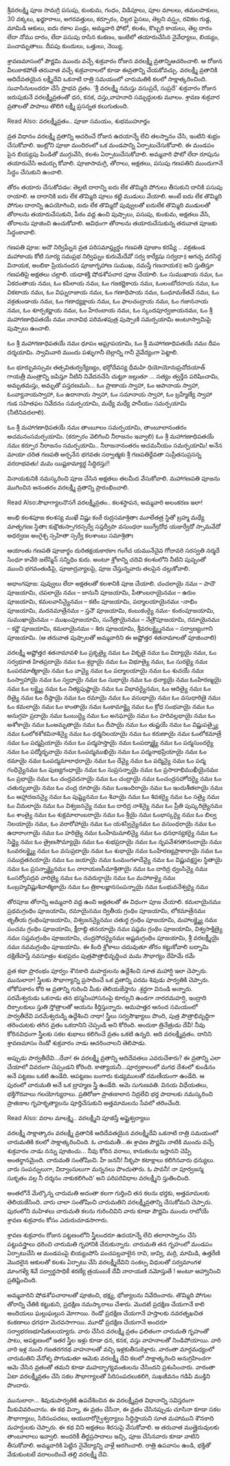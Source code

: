 శ్రీవరలక్ష్మి పూజ సామగ్రి 
పసుపు, కుంకుమ, 
గంధం, విడిపూలు, పూల మాలలు, 
తమలపాకులు, 30 
వక్కలు, ఖర్జూరాలు, 
అగరవత్తులు, 
కర్పూరం, 
చిల్లర పైసలు, తెల్లని వస్ర్తం, రవికల గుడ్డ, 
మామిడి ఆకులు, ఐదు రకాల పండ్లు, 
అమ్మవారి ఫోటో, 
కలశం, 
కొబ్బరి కాయలు, 
తెల్ల దారం లేదా నోము దారం, లేదా పసుపు రాసిన కంకణం, ఇంటిలో తయారుచేసిన నైవేధ్యాలు, 
బియ్యం, పంచామృతాలు. దీపపు కుందులు, ఒత్తులు, నెయ్యి. 

శ్రావణమాసంలో పౌర్ణమి ముందు వచ్చే శుక్రవారం రోజున వరలక్ష్మీ వ్రతాన్నిఆచరించాలి. ఆ రోజున వీలుకాకపోతే తరువాత వచ్చే శుక్రవారాలలో కూడా ఈవ్రతాన్ని చేయకోవచ్చు. వరలక్ష్మీ వ్రతానికి ఆదిదేవతయైన లక్ష్మీదేవి ఒకనాటి రాత్రి సమయంలో చారుమతికి కలలో సాక్షాత్కరించింది. సువాసినులందరూ చేసే ప్రాభవ వ్రతం. ‘శ్రీ వరలక్ష్మీ నమస్తు వసుప్రదే, సుప్రదే’ శుక్రవారం రోజున జరుపుకునే వరలక్ష్మీవ్రతంతో ధన, కనక, వస్తు,వాహనాది సమృద్ధులకు మూలం. శ్రావణ శుక్రవార వ్రతాలతో పాపాలు తొలిగి 
లక్ష్మీ ప్రసన్నత కలుగుతుంది. 

Read Also: వరలక్ష్మీవ్రతం.. పూజా సమయం, శుభముహూర్తం 

వ్రత విధానం 
వరలక్ష్మీ వ్రతాన్ని ఆచరించే రోజున ఉదయాన్నే లేచి తలస్నానం చేసి, ఇంటిని శుభ్రం చేసుకోవాలి. ఇంట్లోని పూజా మందిరంలో ఒక మండపాన్ని ఏర్పాటుచేసుకోవాలి. ఈ మండపం పైన బియ్యపు పిండితో ముగ్గువేసి, కలశం ఏర్పాటుచేసుకోవాలి. అమ్మవారి ఫొటో లేదా రూపును తయారుచేసి అమర్చు కోవాలి. పూజాసామగ్రి, తోరాలు, అక్షతలు, పసుపు గణపతిని ముందుగానే సిద్ధం చేసుకుని ఉంచాలి. 

తోరం తయారు చేసుకోవడం: 
తెల్లటి దారాన్ని ఐదు లేక తొమ్మిది పోగులు తీసుకుని దానికి పసుపు రాయాలి. ఆ దారానికి ఐదు లేక తొమ్మిది పూలు కట్టి ముడులు వేయాలి. అంటే ఐదు లేక తొమ్మిది పోగుల దారాన్ని ఉపయోగించి, ఐదు లేక తొమ్మిదో పువ్వులతో ఐదులేక తొమ్మిది ముడులతో తోరాలను తయారుచేసుకుని, పీఠం వద్ద ఉంచి పుష్పాలు, పసుపు, కుంకుమ, అక్షతలు వేసి, తోరాలను పూజించి ఉంచుకోవాలి. ఆవిధంగా తోరాలను తయారుచేసుకున్న తరువాత పూజకు సిద్ధంకావాలి. 

గణపతి పూజ: 
అదౌ నిర్విఘ్నేన వ్రత పరిసమాప్త్యర్థం గణపతి పూజాం కరష్యే .. వక్రతుండ మహాకాయ కోటి సూర్య సమప్రభ నిర్విఘ్నం కురుమేదేవో సర్వ కార్యేషు సర్వదా॥ ఆగచ్చ వరసిద్ధ వినాయక, అంబికా ప్రియనందన పూజాగృహాణ సుముఖ, నమస్తే గణనాయక॥ అని స్తుతిస్తూ గణపతిపై అక్షతలు చల్లాలి. యధాశక్తి షోడశోపచార పూజ చేయాలి. 
ఓం సుముఖాయ నమః, 
ఓం ఏకదంతాయ నమః, 
ఓం కపిలాయ నమః, 
ఓం గజకర్ణికాయ నమః, 
ఓంలంబోదరాయ నమః, 
ఓం వికటాయ నమః, 
ఓం విఘ్నరాజాయ నమః, 
ఓం గణాధిపాయ నమః, 
ఓంధూమకేతవే నమః, 
ఓం వక్రతుండాయ నమః, 
ఓం గణాధ్యక్షాయ నమః, 
ఓం ఫాలచంద్రాయ నమః, 
ఓం గజాననాయ నమః, 
ఓం శూర్పకర్ణాయ నమః, 
ఓం హేరంబాయ నమః, 
ఓం స్కందపూర్వజాయనమః, 
ఓం శ్రీ మహాగణాధిపతయే నమః 
నానావిధ పరిమళపుత్ర పుష్పాణి సమర్పయామి అంటూస్వామిపై పుష్పాలు ఉంచాలి. 

ఓం శ్రీ మహాగణాధిపతయే నమః ధూపం ఆఘ్రాపయామి, 
ఓం శ్రీ మహాగణాధిపతయే నమః దీపం దర్శయామి. 
స్వామివారి ముందు పళ్ళుగానీ బెల్లాన్ని గానీ నైవేద్యంగా పెట్టాలి. 

ఓం భూర్భువస్సువః తత్సవితుర్వర్యేణ్యం, 
భర్గోదేవస్య ధీమహి ధియోయోనఃప్రచోదయాత్ గాయత్రీ మంత్రాన్ని జపిస్తూ నీటిని నివేదనచేసి చుట్టూ జల్లుతూ … సత్యం త్వర్తేన పరిషించామి, అమృతమస్తు, అమృతో పస్తరణమసి… ఓం ప్రాణాయ స్వాహా, ఓం ఆపానాయ స్వాహా, ఓంవ్యానాయస్వాహా, ఓం ఉదానాయ స్వాహా, ఓం సమానాయ స్వాహా, ఓం బ్రహ్మేణ్యే స్వాహా గుడ సహితఫల నివేదనం సమర్పయామి, మధ్యే మధ్యే పానీయం సమర్పయామి (నీటినివదలాలి). 

ఓం శ్రీ మహాగణాధిపతయే నమః తాంబూలం సమర్పయామి, తాంబూలానంతరం అచమనంసమర్పయామి. (కర్పూరం వెలిగించి నీరాజనం ఇవ్వాలి) ఓం శ్రీ మహాగణాధిపతయే నమః కర్పూర నీరాజనం సమర్పయామి.. నీరాజనానంతరం ఆచమనీయం సమర్పయామి! అనేన మాయా చరిత గణపతి అర్చనేన భగవతః సర్వాత్మకః శ్రీ గణపతిర్దేవతా సుప్రీతసుప్రసన్న వరదాభవతు! మమ యిష్టకామ్యార్థ సిద్ధిరస్తు!! 

వినాయకునికి నమస్కరించి పూజ చేసిన అక్షతలు తలమీద వేసుకోవాలి. మహాగణపతి పూజను ముగించిన అనంతరం వరలక్ష్మీ వ్రతాన్ని ప్రారంభించాలి. 

Read Also:సౌభాగ్యాలనొసగే వరలక్ష్మీవ్రతం.. కలశస్థాపన, అమ్మవారి అలంకరణ ఇలా! 

అంభి కలశపూజ 
కలశస్య ముఖే విష్ణు కంఠే రుద్రసమాశ్రితాః 
మూలేతత్ర స్థితో బ్రహ్మ మధ్యే మాతృగణః స్థితాః 
కుక్షౌతుస్సాగరస్సర్వే సప్తద్వీపా వసుంధరా 
ఋగ్వేదోధ యజుర్వేదో స్సామవేదో అధర్వణః 
అంగైశ్చ స్సహితా స్సర్వే కలశాంబు సమాశ్రితాః 

ఆయాంతు గణపతి పూజార్థం దురితక్షయకారకాః గంగేచ యమునేచైవ గోదావరి సరస్వతి నర్మదే సింధూ కావేరి జలేస్మిన్ సన్నిధిం కురు. అంటూ శ్లోకాన్ని చదివి కలశంలోని నీటిని పుష్పంతో ముంచి భగవంతుడిపై, పూజాద్రవ్యాలపై, పూజ చేస్తున్నవారు తలపైన చల్లుకోవాలి. 

అధాంగపూజ: పువ్వులు లేదా అక్షతలతో కలశానికి పూజ చేయాలి. 
చంచలాయై నమః – పాదౌ పూజయామి, చపలాయై నమః – జానునీ పూజయామి, పీతాంబరాయైనమః – ఉరుం పూజయామి, కమలవాసిన్యైనమః – కటిం పూజయామి, పద్మాలయాయైనమః -నాభిం పూజయామి, మదనమాత్రేనమః – స్తనౌ పూజయామి, కంబుకంఠ్యై నమః- కంఠంపూజయామి, సుముఖాయైనమః – ముఖంపూజయామి, సునేత్రాయైనమః – నేత్రౌపూజయామి, రమాయైనమః – కర్ణౌ పూజయామి, కమలాయైనమః – శిరః పూజయామి, శ్రీవరలక్ష్య్మైనమః – సర్వాణ్యంగాని పూజయామి. 
(ఆ తరువాత పుష్పాలతో అమ్మవారిని ఈ అష్టోత్తర శతనామాలతో పూజించాలి) 

వరలక్ష్మీ అష్టోత్తర శతనామావళి 
ఓం ప్రకృత్యై నమః 
ఓం వికృతై నమః 
ఓం విద్యాయై నమః, 
ఓం సర్వభూత హితప్రదాయై నమః 
ఓం శ్రద్ధాయై నమః 
ఓం విభూత్యై నమః, 
ఓం సురభ్యై నమః 
ఓంపరమాత్మికాయై నమః 
ఓం వాచ్యై నమః 
ఓం పద్మాలయాయై నమః 
ఓం శుచయే నమః 
ఓంస్వాహాయై నమః 
ఓం స్వధాయై నమః 
ఓం సుధాయై నమః 
ఓం ధన్యాయై నమః 
ఓంహిరణ్మయై నమః 
ఓం లక్ష్మ్యై నమః 
ఓం నిత్యపుష్టాయై నమః 
ఓం విభావర్యైనమః, 
ఓం ఆదిత్యై నమః 
ఓం దిత్యై నమః 
ఓం దీప్తాయై నమః 
ఓం రమాయై నమః 
ఓం వసుధాయై నమః 
ఓం వసుధారిణై నమః 
ఓం కమలాయై నమః 
ఓం కాంతాయై నమః 
ఓంకామాక్ష్యై నమః 
ఓం క్రోధ సంభవాయై నమః 
ఓం అనుగ్రహ ప్రదాయై నమః 
ఓంబుద్ధ్యె నమః 
ఓం అనఘాయై నమః 
ఓం హరివల్లభాయై నమః 
ఓం అశోకాయై నమః 
ఓంఅమృతాయై నమః 
ఓం దీపాయై నమః 
ఓం తుష్టయే నమః 
ఓం విష్ణుపత్న్యై నమః 
ఓంలోకశోకవినాశిన్యై నమః 
ఓం ధర్మనిలయాయై నమః 
ఓం కరుణాయై నమః 
ఓంలోకమాత్రే నమః 
ఓం పద్మప్రియాయై నమః 
ఓం పద్మహస్తాయై నమః 
ఓంపద్మాక్ష్యై నమః 
ఓం పద్మసుందర్యై నమః 
ఓం పద్మోద్భవాయై నమః 
ఓంపద్మముఖియై నమః 
ఓం పద్మనాభప్రియాయై నమః 
ఓం రమాయై నమః 
ఓంపద్మమాలాధరాయై నమః 
ఓం దేవ్యై నమః 
ఓం పద్మిన్యై నమః 
ఓం పద్మ గంధిన్యైనమః 
ఓం పుణ్యగంధాయై నమః 
ఓం సుప్రసన్నాయై నమః 
ఓం ప్రసాదాభిముఖీయైనమః 
ఓం ప్రభాయై నమః 
ఓం చంద్రవదనాయై నమః 
ఓం చంద్రాయై నమః 
ఓంచంద్రసహోదర్యై నమః 
ఓం చతుర్భుజాయై నమః 
ఓం చంద్ర రూపాయై నమః 
ఓంఇందిరాయై నమః 
ఓం ఇందుశీతలాయై నమః 
ఓం ఆహ్లాదజనన్యై నమః 
ఓం పుష్ట్యెనమః 
ఓం శివాయై నమః 
ఓం శివకర్యై నమః 
ఓం సత్యై నమః 
ఓం విమలాయై నమః 
ఓం విశ్వజనన్యై నమః 
ఓం దారిద్ర నాశిన్యై నమః 
ఓం ప్రీతి పుష్కరిణ్యైనమః 
ఓం శాంత్యై నమః 
ఓం శుక్లమాలాంబరాయై నమః 
ఓం శ్రీయై నమః 
ఓంభాస్కర్యై నమః 
ఓం బిల్వ నిలయాయై నమః, 
ఓం వరారోహాయై నమః 
ఓం యశస్విన్యైనమః 
ఓం వసుంధరాయై నమః 
ఓం ఉదారాంగాయై నమః 
ఓం హరిణ్యై నమః 
ఓంహేమమాలిన్యై నమః 
ఓం ధనధాన్యకర్యై నమః 
ఓం సిద్ధ్యై నమః 
ఓం త్రైణసౌమ్యాయై నమః 
ఓం శుభప్రదాయై నమః 
ఓం నృపవేశగతానందాయై నమః 
ఓంవరలక్ష్మ్యై నమః 
ఓం వసుప్రదాయై నమః 
ఓం శుభాయై నమః 
ఓంహిరణ్యప్రాకారాయై నమః 
ఓం సముద్రతనయాయై నమః 
ఓం జయాయై నమః 
ఓంమంగళాదేవ్యై నమః 
ఓం విష్ణువక్షస్థల స్థితాయై నమః 
ఓం ప్రసన్నాక్ష్యైనమః 
ఓం నారాయణసీమాశ్రితాయై నమః 
ఓం దారిద్ర ధ్వంసిన్యై నమః 
ఓంసర్వోపద్రవ వారిణ్యై నమః 
ఓం నవదుర్గాయై నమః 
ఓం మహాకాళ్యై నమః 
ఓంబ్రహ్మవిష్ణుశివాత్మికాయై నమః 
ఓం త్రికాలజ్ఞానసంపన్నాయై నమః 
ఓంభువనేశ్వర్యై నమః 

తోరపూజ 
తోరాన్ని అమ్మవారి వద్ద ఉంచి అక్షతలతో ఈ విధంగా పూజ చేయాలి. 
కమలాయైనమః ప్రథమగ్రంథిం పూజయామి, 
రమాయైనమః ద్వితీయ గ్రంథిం పూజయామి, 
లోకమాత్రేనమః తృతీయ గ్రంథింపూజయామి, 
విశ్వజనన్యైనమః చతుర్థ గ్రంథిం పూజయామి, 
మహాలక్ష్మ్యై నమః పంచమ గ్రంథిం పూజయామి, 
క్షీరాబ్ది తనయాయై నమః షష్ఠమ గ్రంథిం పూజయామి, 
విశ్వసాక్షిణ్యై నమః సప్తమగ్రంథిం పూజయామి, 
చంద్రసోదర్యైనమః అష్టమగ్రంథిం పూజయామి, 
శ్రీ వరలక్ష్మీయై నమః నవమగ్రంథిం పూజయామి. 
ఈ కింది శ్లోకాలు చదువుతూ తోరం కట్టుకోవాలి 
బద్నామి దక్షిణేహస్తే నవసూత్రం శుభప్రదం 
పుత్రపౌత్రాభివృద్ధించ మమ సౌభాగ్యం దేహిమే రమే 

వ్రత కథా ప్రారంభం 
పూర్వం శౌనకాది మహర్షులను ఉద్దేశించి సూత మహార్షి ఇలా చెప్పారు. మునులారా! స్త్రీలకు సౌభాగ్యాన్ని ప్రసాదించే ఒక వ్రతాన్ని పరమ శివుడు పార్వతికి చెప్పారు. లోకోపకారం కోరి ఆ వ్రతాన్ని గురించి మీకు తెలియజేస్తాను .శ్రద్ధగా వినండి అన్నారు. పరమేశ్వరుడు ఒకనాడు తన భస్మసింహాసనంపై కూర్చుని ఉండగా నారదమహర్షి, ఇంద్రాది దిక్పాలకులు స్తుతి స్తోత్రాలతో ఆయను కీర్తిస్తున్నారు. ఆమహత్తర ఆనంద సమయంలో పార్వతీదేవి పరమేశ్వరుడ్ని ఉద్దేశించి నాథా! స్త్రీలు సర్వసౌఖ్యాలు పొంది, పుత్ర పౌత్రాభివృద్ధిగా తరించుటకు తగిన వ్రతం ఒకదానిని చెప్పండి అని కోరింది. అందుకా త్రినేత్రుడు దేవీ! నీవు కోరినవిధంగా స్త్రీలకు సకల శుభాలు కలిగించే వ్రతం ఒకటి ఉన్నది. అది వరలక్ష్మీవ్రతం. దానిని శ్రావణమాసం రెండో శుక్రవారం నాడు ఆచరించాలని తెలిపాడు. 

అప్పుడు పార్వతీదేవి…దేవా! ఈ వరలక్ష్మీ వ్రతాన్ని ఆదిదేవతలు ఎవరుచేశారు? ఈ వ్రతాన్ని ఎలా చేయాలో వివరంగా చెప్పండని కోరింది. కాత్యాయనీ…పూర్వకాలంలో మగధ దేశంలో కుండినం అనే పట్టణం ఒకటి ఉండేది. ఆపట్టణం బంగారు కుడ్యములతో రమణీయంగా ఉండేది. ఆ పురంలో చారుమతి అనే ఒక బ్రాహ్మణ స్త్రీ ఉండేది. ఆమె సుగుణవతి. వినయ విధేయతలు, భక్తిగౌరవాలు గలయోగ్యురాలు. ప్రతిరోజూ ప్రాతఃకాలాన నిద్రలేచి భర్త పాదాలకు నమస్కరించి ప్రాతఃకాల గృహకృత్యాలను పూర్తిచేసుకుని అత్తమామలను సేవలో తరించేంది. 

Read Also: వరాల మాలక్ష్మి.. వరలక్ష్మీని పూజిస్తే అష్టైశ్వర్యాలు 

వరలక్ష్మీ సాక్షాత్కారం 
వరలక్ష్మీ వ్రతానికి ఆదిదేవతయైన వరలక్ష్మీదేవి ఒకనాటి రాత్రి సమయంలో చారుమతికి కలలో సాక్షాత్కరించింది. ఓ చారుమతీ…ఈ శ్రావణ పౌర్ణమి నాటికి ముందు వచ్చే శుక్రవారం నాడు నన్ను పూజించు... నీవు కోరిన వరాలు, కానుకలను ఇస్తానని చెప్పి అంతర్థానమైంది. చారుమతి సంతోషించి. హే జననీ! నీకృపా కటాక్షాలు కలిగినవారు ధన్యులు. వారు సంపన్నులుగా, విద్వాంసులుగా మన్ననలు పొందుతారు. ఓ పావనీ! నా పూర్వజన్మ సుకృతం వల్ల నీ దర్శనం నాకుకలిగింది’ అని పరిపరివిధాల వరలక్ష్మీని స్తుతించింది. 

అంతలోనే మేల్కొన్న చారుమతి అదంతా కలగా గుర్తించి తన కలను భర్తకు, అత్తమామలకు తెలియజేసింది. వారు చాలా సంతోషించి చారుమతిని వరలక్ష్మీవ్రతాన్ని చేసుకోమని చెప్పారు. పురంలోని మహిళలు చారుమతి కలను గురించివిని వారు కూడా పౌర్ణమి ముందు రాబోయే శ్రావణ శుక్రవారం కోసం ఎదురుచూడసాగారు. 

శ్రావణ శుక్రవారం రోజున పట్టణంలోని స్త్రీలందరూ ఉదయాన్నే లేచి తలారాస్నానం చేసి పట్టువస్త్రాలు ధరించి చారుమతి గృహానికి చేరుకున్నారు. చారుమతి తన గృహంలో మండపం ఏర్పాటుచేసి ఆ మండపంపై బియ్యంపోసి పంచపల్లవాలైన రావి, జువ్వి, మర్రి, మామిడి, ఉత్తరేణి మొదలైన ఆకులతో కలశం ఏర్పాటు చేసి వరలక్ష్మీదేవిని సంకల్ప విధులతో సర్వమాంగళ మాంగళ్యే శివే సర్వార్థసాధికే శరణ్యే త్రయంబకే దేవీ నారాయణి నమోస్తుతే ! అంటూ ఆహ్వానించి ప్రతిష్టించింది. 

అమ్మవారిని షోడశోపచారాలతో పూజించి, భక్ష్య, భోజ్యాలను నివేదించారు. తొమ్మిది పోగుల తోరాన్ని చేతికి కట్టుకుని, ప్రదక్షిణ నమస్కారాలు చేశారు. మొదటి ప్రదక్షిణ చేయగానే కాలి అందియలు ఘల్లుఘల్లున మోగాయి. రెండో ప్రదక్షిణ చేయగానే హస్తాలకు నవరత్నఖచిత కంకణాలు ధగధగా మెరవసాగాయి. మూడో ప్రదక్షిణ చేయగానే అందరూ సర్వాభరణభూషితులయ్యారు. వారు చేసిన వరలక్ష్మీ వ్రతం ఫలితంగా చారుమతి గృహంతో పాటు, ఆపట్టణంలో ఇతర స్త్రీల ఇళ్లు కూడా ధన, కనక, వస్తు వాహనాలతో నిండిపోయాయి. వారి వారి ఇళ్ల నుంచి గజతరగరథ వాహనాలతో వచ్చి ఇళ్లకుతీసుకెళ్లారు. వారంతా మార్గమధ్యంలో చారుమతిని వేనోళ్ళ పొగుడుతూ ఆమెకు వరలక్ష్మీ దేవి కలలో సాక్షాత్కరించి అనుగ్రహించగా ఆమె చేసిన వ్రతంతో తమని కూడా మహద్భాగ్యవంతులను చేసిందని ప్రశంసించారు. వారంతా ఏటా వరలక్ష్మీవ్రతం చేసి సకల సౌభాగ్యాలతో సిరిసంపదలుకలిగి, సుఖజీవనం గడిపి ముక్తిని పొందారు. 

మునులారా… శివుడుపార్వతికి ఉపదేశించిన ఈ వరలక్ష్మీవ్రత విధానాన్ని సవిస్తరంగా మీకువివరించాను. ఈ కథ విన్నా, ఈ వ్రతం చేసినా, ఈ వ్రతం చేసినప్పుడు చూసినా కూడా సకల సౌభాగ్యాలు, సిరిసంపదలు, ఆయురారోగ్వైశ్వర్యాలు సిద్ధిస్తాయని సూత మహాముని శౌనకాది మహర్షులకు చెప్పారు. ఈ కథ విని అక్షతలు శిరసుపై వేసుకోవాలి. ఆ తరువాత ముత్తైదువులకు తాంబూలాలు ఇవ్వాలి. అందరికీ తీర్థప్రసాదాలు ఇచ్చి, పూజ చేసినవారు కూడా వాటిని తీసుకోవాలి. అమ్మవారికి పెట్టిన నైవేద్యాన్ని వాళ్లే ఆరగించాలి. రాత్రి ఉపవాసం ఉండి, భక్తితో వేడుకుంటటే వరాలందించే తల్లి వరలక్ష్మీ దేవి.